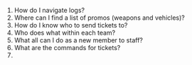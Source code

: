 1. How do I navigate logs?
2. Where can I find a list of promos (weapons and vehicles)?
3. How do I know who to send tickets to? 
4. Who does what within each team?
5. What all can I do as a new member to staff?
6. What are the commands for tickets?
7. 